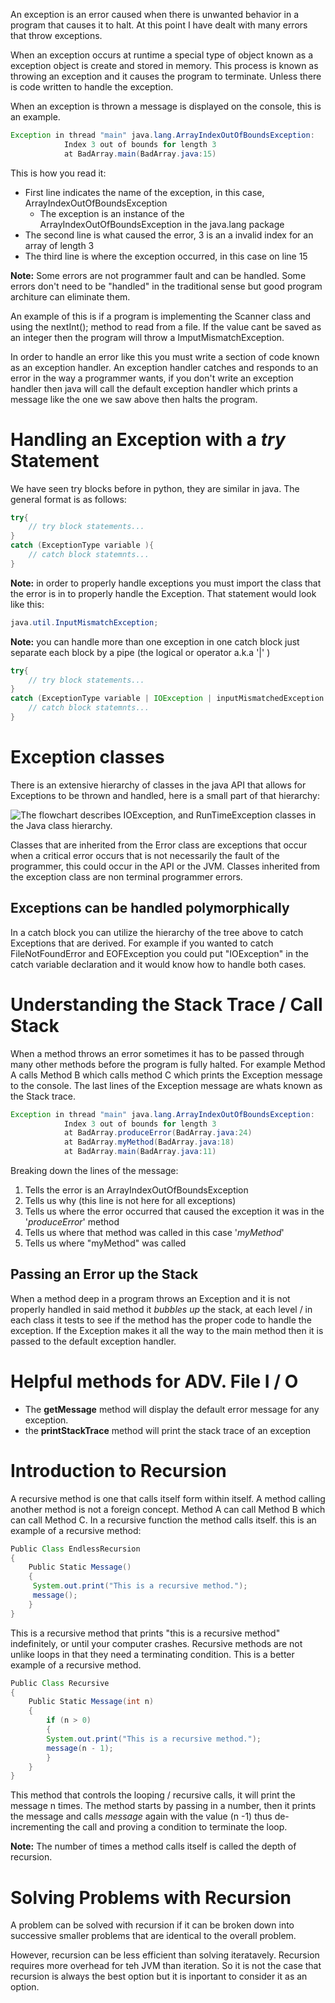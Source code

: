 An exception is an error caused when there is unwanted behavior in a program that causes it to halt. At this point I have dealt with many errors that throw exceptions.

When an exception occurs at runtime a special type of object known as a exception object is create and stored in memory. This process is known as throwing an exception and it causes the program to terminate. Unless there is code written to handle the exception. 

When an exception is thrown a message is displayed on the console, this is an example.
```java
Exception in thread "main" java.lang.ArrayIndexOutOfBoundsException:
			Index 3 out of bounds for length 3
			at BadArray.main(BadArray.java:15)
```

This is how you read it:
- First line indicates the name of the exception, in this case, ArrayIndexOutOfBoundsException
	- The exception is an instance of the ArrayIndexOutOfBoundsException in the java.lang package
- The second line is what caused the error, 3 is an a invalid index for an array of length 3
- The third line is where the exception occurred, in this case on line 15

**Note:** Some errors are not programmer fault and can be handled. Some errors don't need to be "handled" in the traditional sense but good program architure can eliminate them. 

An example of this is if a program is implementing the Scanner class and using the nextInt(); method to read from a file. If the value cant be saved as an integer then the program will throw a ImputMismatchException. 

In order to handle an error like this you must write a section of code known as an exception handler. An exception handler catches and responds to an error in the way a programmer wants, if you don't write an exception handler then java will call the default exception handler which prints a message like the one we saw above then halts the program. 

# Handling an Exception with a *try* Statement

We have seen try blocks before in python, they are similar in java. The general format is as follows:
```java
try{
	// try block statements...
}
catch (ExceptionType variable ){
	// catch block statemnts...
}
```

**Note:** in order to properly handle exceptions you must import the class that the error is in to properly handle the Exception. That statement would look like this:
```java
java.util.InputMismatchException;
```

**Note:** you can handle more than one exception in one catch block just separate each block by a pipe (the logical or operator a.k.a '|' )
```java
try{
	// try block statements...
}
catch (ExceptionType variable | IOException | inputMismatchedException ){
	// catch block statemnts...
}
```
# Exception classes
There is an extensive hierarchy of classes in the java API that allows for Exceptions to be thrown and handled, here is a small part of that hierarchy:

![The flowchart describes IOException, and RunTimeException classes in the Java class hierarchy.](https://cite-media.pearson.com/legacy_paths/68af68d2-5d78-4692-8d08-3a50a765822e/FG_11_003_NEW.png "Figure 11-3 click to zoom")

Classes that are inherited from the Error class are exceptions that occur when a critical error occurs that is not necessarily the fault of the programmer, this could occur in the API or the JVM. Classes inherited from the exception class are non terminal programmer errors.

## Exceptions can be handled polymorphically
In a catch block you can utilize the hierarchy of the tree above to catch Exceptions that are derived. For example if you wanted to catch FileNotFoundError and EOFException you could put "IOException" in the catch variable declaration and it would know how to handle both cases. 

# Understanding the Stack Trace / Call Stack
When a method throws an error sometimes it has to be passed through many other methods before the program is fully halted. For example Method A calls Method B which calls method C which prints the Exception message to the console. The last lines of the Exception message are whats known as the Stack trace.

```java
Exception in thread "main" java.lang.ArrayIndexOutOfBoundsException:
			Index 3 out of bounds for length 3
			at BadArray.produceError(BadArray.java:24)
			at BadArray.myMethod(BadArray.java:18)
			at BadArray.main(BadArray.java:11)
```

Breaking down the lines of the message:
1) Tells the error is an ArrayIndexOutOfBoundsException
2) Tells us why (this line is not here for all exceptions)
3) Tells us where the error occurred that caused the exception it was in the '*produceError*' method 
4) Tells us where that method was called in this case '*myMethod*'
5) Tells us where "myMethod" was called

## Passing an Error up the Stack
When a method deep in a program throws an Exception and it is not properly handled in said method it *bubbles up* the stack, at each level / in each class it tests to see if the method has the proper code to handle the exception. If the Exception makes it all the way to the main method then it is passed to the default exception handler. 
# Helpful methods for ADV. File I / O
- The **getMessage** method will display the default error message for any exception. 
- the **printStackTrace** method will print the stack trace of an exception

# Introduction to Recursion
A recursive method is one that calls itself form within itself. A method calling another method is not a foreign concept. Method A can call Method B which can call Method C. In a recursive function the method calls itself. this is an example of a recursive method:
```java
Public Class EndlessRecursion
{	
	Public Static Message()
	{ 
	 System.out.print("This is a recursive method.");
	 message();
	}
}
```

This is a recursive method that prints "this is a recursive method" indefinitely, or until your computer crashes. Recursive methods are not unlike loops in that they need a terminating condition. This is a better example of a recursive method. 
```java
Public Class Recursive
{	
	Public Static Message(int n)
	{
		if (n > 0)
		{
		System.out.print("This is a recursive method.");
		message(n - 1);
		}
	}
}
```

This method that controls the looping / recursive calls, it will print the message n times. The method starts by passing in a number, then it prints the message and calls *message* again with the value (n -1) thus de-incrementing the call and proving a condition to terminate the loop. 

**Note:** The number of times a method calls itself is called the depth of recursion. 

# Solving Problems with Recursion
A problem can be solved with recursion if it can be broken down into successive smaller problems that are identical to the overall problem. 

However, recursion can be less efficient than solving iteratavely. Recursion requires more overhead for teh JVM than iteration. So it is not the case that recursion is always the best option but it is inportant to consider it as an option. 